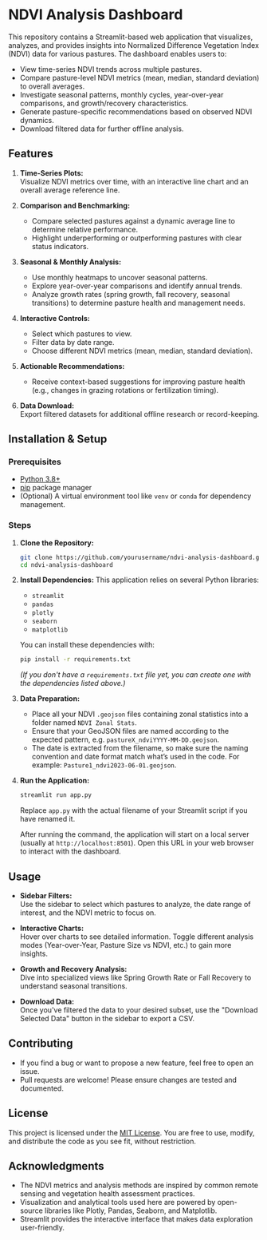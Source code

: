 
# NDVI Analysis Dashboard

This repository contains a Streamlit-based web application that visualizes, analyzes, and provides insights into Normalized Difference Vegetation Index (NDVI) data for various pastures. The dashboard enables users to:

- View time-series NDVI trends across multiple pastures.
- Compare pasture-level NDVI metrics (mean, median, standard deviation) to overall averages.
- Investigate seasonal patterns, monthly cycles, year-over-year comparisons, and growth/recovery characteristics.
- Generate pasture-specific recommendations based on observed NDVI dynamics.
- Download filtered data for further offline analysis.

## Features

1. **Time-Series Plots:**  
   Visualize NDVI metrics over time, with an interactive line chart and an overall average reference line.
   
2. **Comparison and Benchmarking:**  
   - Compare selected pastures against a dynamic average line to determine relative performance.
   - Highlight underperforming or outperforming pastures with clear status indicators.
   
3. **Seasonal & Monthly Analysis:**  
   - Use monthly heatmaps to uncover seasonal patterns.
   - Explore year-over-year comparisons and identify annual trends.
   - Analyze growth rates (spring growth, fall recovery, seasonal transitions) to determine pasture health and management needs.
   
4. **Interactive Controls:**  
   - Select which pastures to view.
   - Filter data by date range.
   - Choose different NDVI metrics (mean, median, standard deviation).
   
5. **Actionable Recommendations:**  
   - Receive context-based suggestions for improving pasture health (e.g., changes in grazing rotations or fertilization timing).

6. **Data Download:**  
   Export filtered datasets for additional offline research or record-keeping.

## Installation & Setup

### Prerequisites

- [Python 3.8+](https://www.python.org/downloads/)
- [pip](https://pip.pypa.io/en/stable/) package manager
- (Optional) A virtual environment tool like `venv` or `conda` for dependency management.

### Steps

1. **Clone the Repository:**
   ```bash
   git clone https://github.com/yourusername/ndvi-analysis-dashboard.git
   cd ndvi-analysis-dashboard
   ```

2. **Install Dependencies:**
   This application relies on several Python libraries:
   - `streamlit`
   - `pandas`
   - `plotly`
   - `seaborn`
   - `matplotlib`
   
   You can install these dependencies with:
   ```bash
   pip install -r requirements.txt
   ```
   
   *(If you don't have a `requirements.txt` file yet, you can create one with the dependencies listed above.)*

3. **Data Preparation:**
   - Place all your NDVI `.geojson` files containing zonal statistics into a folder named `NDVI Zonal Stats`.
   - Ensure that your GeoJSON files are named according to the expected pattern, e.g. `pastureX_ndviYYYY-MM-DD.geojson`.
   - The date is extracted from the filename, so make sure the naming convention and date format match what’s used in the code. For example: `Pasture1_ndvi2023-06-01.geojson`.

4. **Run the Application:**
   ```bash
   streamlit run app.py
   ```
   
   Replace `app.py` with the actual filename of your Streamlit script if you have renamed it.

   After running the command, the application will start on a local server (usually at `http://localhost:8501`). Open this URL in your web browser to interact with the dashboard.

## Usage

- **Sidebar Filters:**  
  Use the sidebar to select which pastures to analyze, the date range of interest, and the NDVI metric to focus on.
  
- **Interactive Charts:**  
  Hover over charts to see detailed information. Toggle different analysis modes (Year-over-Year, Pasture Size vs NDVI, etc.) to gain more insights.
  
- **Growth and Recovery Analysis:**  
  Dive into specialized views like Spring Growth Rate or Fall Recovery to understand seasonal transitions.

- **Download Data:**  
  Once you've filtered the data to your desired subset, use the "Download Selected Data" button in the sidebar to export a CSV.

## Contributing

- If you find a bug or want to propose a new feature, feel free to open an issue.
- Pull requests are welcome! Please ensure changes are tested and documented.

## License

This project is licensed under the [MIT License](LICENSE). You are free to use, modify, and distribute the code as you see fit, without restriction.

## Acknowledgments

- The NDVI metrics and analysis methods are inspired by common remote sensing and vegetation health assessment practices.
- Visualization and analytical tools used here are powered by open-source libraries like Plotly, Pandas, Seaborn, and Matplotlib.
- Streamlit provides the interactive interface that makes data exploration user-friendly.
